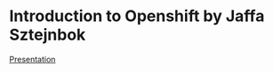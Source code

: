 # Introduction to Openshift by Jaffa Sztejnbok 

[Presentation](https://github.com/jaffaszt/jaffa-openshift101/blob/master/presentation/openshift%20101%20ppt.pdf)
